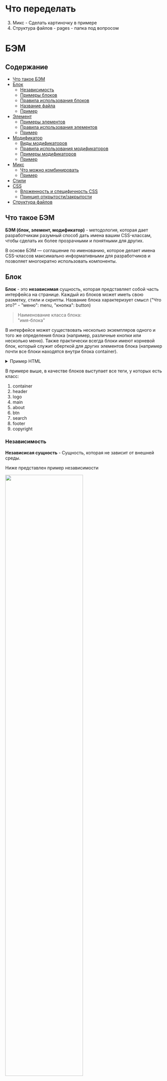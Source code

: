 # Что переделать
  3. Микс - Сделать картиночку в примере
  7. Структура файлов - pages - папка под вопросом

# БЭМ

## Содержание
- [Что такое БЭМ](#what-bem)
- [Блок](#block)
  - [Независимость](#independent)
  - [Примеры блоков](#block-examples)
  - [Правила использования блоков](#block-rules)
  - [Название файла](#block-file-name)
  - [Пример](#block-example)
- [Элемент](#element)
  - [Примеры элементов](#element-examples)
  - [Правила использования элементов](#element-rules)
  - [Пример](#element-example)
- [Модификатор](#modifier)
  - [Виды модификаторов](#modifier-kinds)
  - [Правила использования модификаторов](#modifier-rules)
  - [Примеры модификаторов](#modifier-examples)
  - [Пример](#modifier-example)
- [Микс](#mix)
  - [Что можно комбинировать](#mix-combine)
  - [Пример](#mix-example)
- [Стили](#styles)
- [CSS](#css)
  - [Вложенность и специфичность CSS](#css-specificity)
  - [Принцип открытости/закрытости](#css-open-close-principle)
- [Структура файлов](#file-structure)

## <a name="what-bem"></a>Что такое БЭМ

**БЭМ (блок, элемент, модификатор)** - методология, которая дает разработчикам разумный способ дать имена вашим CSS-классам,
чтобы сделать их более прозрачными и понятными для других.

В основе БЭМ — соглашение по именованию, которое делает имена CSS-классов максимально информативными для разработчиков и позволяет многократно использовать компоненты.

## <a name="block"></a>Блок

**Блок** - это **независимая** сущность, которая представляет собой часть интерфейса на странице.
Каждый из блоков может иметь свою разметку, стили и скрипты. Название блока характеризует смысл ("Что это?" - "меню": menu, "кнопка": button)

> Наименование класса блока:<br>"имя-блока"

В интерфейсе может существовать несколько экземпляров одного и того же определения блока (например, различные кнопки или несколько меню).
Также практически всегда блоки имеют корневой блок, который служит оберткой для других элементов блока (например почти все блоки находятся внутри блока container).

<details>
  <summary>
    Пример HTML
  </summary>

  ```html
  <div class="container">
    <header class="header">
      <img class="logo">
      <button class="btn"/>
    </header>

    <main class="main">
      <section clas="about">
        <button class="btn"/>
      </section>
      <section class="search">
      </section>
    </main>

    <footer class="footer">
      <small class="copyright">
      </small>
    </footer>
  </div>
  ```
</details>

В примере выше, в качестве блоков выступает все теги, у которых есть класс:
1. container
2. header
3. logo
4. main
5. about
6. btn
7. search
8. footer
9. copyright

### <a name="independent"></a>Независимость
**Независисая сущность** - Сущность, которая не зависит от внешней среды.

Ниже представлен пример независимости

<img src="./independent-example-1.png" style="width: 70%">

<details>
  <summary>
    Пример HTML
  </summary>

  ```html
  <div class="container">
    <header class="header">
      <h1 class="header__title">
        Example BEM
      </h1>
    </header>

    <main class="main">
      <section class="store">
        <div class="card">
          <div class="card__header">
            <h2 class="card__title">
              Card title 1
            </h2>
          </div>

          <div class="card__body">
            <p class="card__description">
              Lorem, ipsum dolor sit amet consectetur adipisicing elit. Omnis, rerum.
            </p>
          </div>
        </div>

        <div class="card">
          <div class="card__header">
            <h2 class="card__title">
              Card title 2
            </h2>
          </div>

          <div class="card__body">
            <p class="card__description">
              Eaque exercitationem illum unde molestias. Quo doloribus sint, quisquam dolore quos eos!
            </p>
          </div>
        </div>

        <div class="card">
          <div class="card__header">
            <h2 class="card__title">
              Card title 3
            </h2>
          </div>

          <div class="card__body">
            <p class="card__description">
              Beatae quibusdam officiis quam nisi omnis, sint ad quasi vero, neque voluptatem dolore
            </p>
          </div>
        </div>
      </section>

      <section class="articles">
        <div class="article">
          <h2 class="article__title">
            Article
          </h2>
          <p class="article__desc">
            Lorem ipsum dolor sit amet, consectetur adipisicing elit. Voluptatem eos accusantium, aspernatur animi.
          </p>
        </div>

        <div class="article">
          <h2 class="article__title">
            Article
          </h2>
          <p class="article__desc">
            Modi mollitia tempore error eos assumenda est ad eligendi illo dolores. Nihil error nesciunt sint, neque repellendus.
          </p>
        </div>
      </section>
    </main>

    <footer class="footer">
      <p class="footer__text">Footer</p>
    </footer>
  </div>
  ```
</details>

Так как блоки являются **независимыми**, мы можем менять их на странице местами, зная что мы ничего не сломаем

<img src="./independent-example-2.png" style="width: 70%">

<details>
  <summary>
    Пример HTML
  </summary>

  ```html
  <div class="container">
    <footer class="footer">
      <p class="footer__text">Footer</p>
    </footer>

    <main class="main">
      <section class="articles">
        <div class="article">
          <h2 class="article__title">
            Article
          </h2>
          <p class="article__desc">
            Lorem ipsum dolor sit amet, consectetur adipisicing elit. Voluptatem eos accusantium, aspernatur animi.
          </p>
        </div>

        <div class="card">
          <div class="card__header">
            <h2 class="card__title">
              Card title 1
            </h2>
          </div>

          <div class="card__body">
            <p class="card__description">
              Lorem, ipsum dolor sit amet consectetur adipisicing elit. Omnis, rerum.
            </p>
          </div>
        </div>
      </section>

      <section class="store">
        <div class="article">
          <h2 class="article__title">
            Article
          </h2>
          <p class="article__desc">
            Modi mollitia tempore error eos assumenda est ad eligendi illo dolores. Nihil error nesciunt sint, neque repellendus.
          </p>
        </div>

        <div class="card">
          <div class="card__header">
            <h2 class="card__title">
              Card title 3
            </h2>
          </div>

          <div class="card__body">
            <p class="card__description">
              Beatae quibusdam officiis quam nisi omnis, sint ad quasi vero, neque voluptatem dolore
            </p>
          </div>
        </div>
      </section>
    </main>

    <header class="header">
      <h1 class="header__title">
        Example BEM
      </h1>
    </header>
  </div>
  ```
</details>

Но для такого поведения на блоки введены [правила](#block-rules)

### <a name="block-examples"></a>Примеры блоков:
- Навигационное меню;
- Таблица;
- Форма;
- Кнопка;
- Список;
- Шапка страницы.

### <a name="block-rules"></a>Правила использования блоков
1. Блокам нельзя писать внешние размеры и позиционирование (margin, position)
2. Внутри одних блоков могут быть сколько угодно блоков

### <a name="block-file-name"></a>Название файла
Каждый блок должен находиться в отдельном файле.
Имя файла должно равняться названию блока.

<details open>
  <summary>
    Пример SCSS
  </summary>

  ```scss
  // Filename: _btn.scss
  .btn {
    $font-size: 0.5em;

    display: inline-block;
    width: $font-size;
    height: $font-size;
    background-color: antiquewhite;
    border-radius: 100%;

    &--highlighted {
      background-color: yellow;
    }
  }
  ```
</details>

### <a name="block-example"></a>Пример
Разберем шапку сайта.

<img src="./bem-block-example.png" style="width: 70%">

<br>

<details open>
  <summary>
    Пример HTML
  </summary>

  ```html
  <header class="header">
    <div class="header__inner">

      <div class="header__top">
        <nav class="menu">
          <ul class="menu__list">
            <li class="menu__item">
              <a class="menu__link" href="#">
                Tab 1
              </a>
            </li>
            <li class="menu__item">
              <a class="menu__link" href="#">
                Tab 2
              </a>
            </li>
            <li class="menu__item">
              <a class="menu__link" href="#">
                Tab 3
              </a>
            </li>
            <li class="menu__item">
              <a class="menu__link" href="#">
                Tab 4
              </a>
            </li>
          </ul>
        </nav>
      </div>

      <div class="header__bottom">
        <div class="logo">
          <img class="logo__img" src="#">
        </div>
        <div class="search">
          <form class="search__form">
            <input class="search__input" type="search">
          </form>
        </div>
        <div class="auth">
          <form class="auth__form">
            <input class="auth__input" type="text">
            <input class="auth__input" type="password">
            <button class="auth__btn">
              sign in
            </button>
          </form>
        </div>
      </div>

    </div>
  </header>
  ```
</details>

Здесь имеются 5 блоков:
- menu block;
- search block;
- auth block;
- logo block;
- head block.

Внутри head block мы можем двигать блоки как захотим. К примеру мы можем поменять блоки logo block и search block местами зная что внешний вид от этого не изменится в худшую сторону (из-за **независимости** блоков).

Каждый блок может состоять из **элементов**, которые являются составной частью блока и имеют с ним тесную связь.

---

## <a name="element"></a>Элемент
**Элемент** - часть блока, зависимая от него семантически и функционально. Название элемента, как и название блока, характеризует смысл («Что это?» — "пункт": item, "текст": text)

> Наименование класса элемента: отделяется двойным подчеркиванием.<br>"имя-блока__имя-элемента".

Элементы не могут существовать за пределами блока, к которому принадлежат. **У всех элементов должен быть родительский блок**.
<details open>
  <summary>
    Пример HTML
  </summary>

  ```html
  <!-- Хорошо -->
  <div class="about">
    <div class="about__inner">
      <div class="about__items"></div>
    </div>
  </div>

  <!-- Плохо: элемент НЕ находится внутри блока about -->
  <div class="about__header"></div>
  ```
</details>

### <a name="element-examples"></a>Примеры элементов:
- Навигационное меню (блок), содержащее пункты меню (элементы);
- Таблица (блок), содержащая ячейки и заголовки (элементы);
- Форма (блок), содержащая поля ввода (элементы).

### <a name="element-rules"></a>Правила использования элементов
1. Элемент без блока существовать не может;
2. Внутри элементов могут быть сколько угодно элементов;
3. Элемент — всегда часть блока, а не другого элемента. Это означает, что в названии элементов нельзя прописывать иерархию вида block__elem1__elem2.

<details open>
  <summary>
    Пример HTML
  </summary>

  ```html
  <div class="about">
    <div class="about__inner">
      <!-- Хорошо -->
      <div class="about__items"></div>

      <!-- Плохо: элемент элемента не бывает-->
      <div class="about__inner__items"></div>
    </div>
  </div>

  <!-- Плохо: Элемент about__footer находится за пределами своего блока about -->
  <div class="about__footer"></div>
  ```
</details>

### <a name="element-example"></a>Пример
Разберем блок menu block из [примера блока](#header-example).

<img src="./bem-element-example.png" style="width: 70%">

<br>
<details open>
  <summary>
    Пример HTML
  </summary>

  ```html
  <nav class="menu">
    <ul class="menu__list">
      <li class="menu__item">
        <a class="menu__link" href="#">
          Tab 1
        </a>
      </li>
      <li class="menu__item">
        <a class="menu__link" href="#">
          Tab 2
        </a>
      </li>
      <li class="menu__item">
        <a class="menu__link" href="#">
          Tab 3
        </a>
      </li>
      <li class="menu__item">
        <a class="menu__link" href="#">
          Tab 4
        </a>
      </li>
    </ul>
  </nav>
  ```
</details>

Здесь имеются 4 элемента

Вкладки (Tab 1, Tab 2, Tab 3, Tab 4) принадлежат menu block и не могут использоваться вне блока!

---

## <a name="modifier"></a> Модификатор
**Модификатор** - сущность, которая определяет внешний вид, состояние и поведение. Модификатор может задаваться как блоку, так и элементу. Название характеризует блок/объект "Какой размер?", "Какая тема?", "Какой статус?"

> Класс модификатора: отделяют от имени блока или элемента двойным дефисом (--)<br>"имя-блока--значение-модификатора" ИЛИ<br>"имя-блока__имя-элемента--значение-модификатора" ИЛИ<br>"имя-блока__имя-элемента--имя-модификатора--значение-модификатора" [хзхз].

Для одного элемента/блока допускается использование нескольких модификаторов, если они представляют разные свойства. **Модификатор нельзя использовать самостоятельно**.

<details open>
  <summary>
    Пример HTML
  </summary>

  ```html
  <!-- Хорошо -->
  <button class="button button--primary button--inactive">
  </button>
  <div class="card card--theme-transparent">
    <div class="card__header"></div>
    <div class="card__content"></div>
  </div>

  <!-- Плохо: модификатор используется без блока -->
  <div class="form--primary">
    <div class="form__group">
      <input class="form__input">
    </div>
  </div>
  ```
</details>

### <a name="modifier-kinds"></a>Виды модификаторов
1. Логические - Применяют, когда факт наличия модификатора важнее, чем его значение (visible: true или false, active, disabled и т.д.);
2. Ключ-значение - Используют в тех случаях, когда значение модификатора важно (size: large, medium, small, theme: winter, dark, light).

<details open>
  <summary>
    Пример HTML
  </summary>

  ```html
  <!-- Пример: модификатор логический -->
  <button class="btn btn--inactive"></button>
  <button class="btn btn--lg"></button>

  <!-- Пример: модификатор ключ-значение -->
  <div class="card card--theme-dark"></div>
  <a class="icon icon--pdf"></a>
  ```
</details>

### <a name="modifier-rules"></a>Правила использования модификаторов
- Блоку или элементу нельзя одновременно присвоить разные значения модификатора;
- Модификатор одной БЭМ-сущности нельзя использовать вместе с другой;
- Модификатор нельзя использовать самостоятельно.

<details open>
  <summary>
    Пример HTML
  </summary>

  ```html
  <!-- Хорошо -->
  <div class="card card--theme-transparent">
    <div class="card__header"></div>
    <div class="card__content"></div>
  </div>

  <!-- Плохо: используются два значения модификатора theme -->
  <div class="card card--theme-transparent card--theme-dark">
    <div class="card__header"></div>
    <div class="card__content"></div>
  </div>

  <!-- Хорошо -->
  <div class="article form form--theme-black">
  </div>

  <!-- Плохо: модификатор блока form используется вместе с другим блоком article -->
  <div class="article form--theme-black">
  </div>


  <!-- Хорошо -->
  <button class="button button--primary button--active">...</button>

  <!-- Плохо: модификаторы используются без блока -->
  <button class="button--primary button--active">...</button>
  ```

</details>

### <a name="modifier-examples"></a>Примеры модификаторов
- Навигационное меню (блок), содержащее пункты меню (элементы), один из пунктов меню активен (модификатор);
- Кнопки (блок), которых может быть несколько видов (модификаторы);
- Текст состояния (блок), у которого может быть несколько цветов (модификаторы).

### <a name="modifier-example"></a>Пример
Разберем блок menu block из [примера блока](#header-example). Он находится в шапке (сверху) и в подвале (снизу) страницы.

<img src="./bem-modifier-example.png" style="width: 70%">

<br>
<details open>
  <summary>Пример HTML</summary>

  ```html
  <!-- Верхнее menu-block -->
  <nav class="menu">
    <ul class="menu__list">
      <li class="menu__item">
        <a class="menu__link" href="#">
          Tab 1
        </a>
      </li>
      <li class="menu__item">
        <a class="menu__link" href="#">
          Tab 2
        </a>
      </li>
      <li class="menu__item">
        <a class="menu__link" href="#">
          Tab 3
        </a>
      </li>
      <li class="menu__item">
        <a class="menu__link" href="#">
          Tab 4
        </a>
      </li>
    </ul>
  </nav>

  <!-- Нижнее menu-block -->
  <nav class="menu menu--theme-round">
    <ul class="menu__list">
      <li class="menu__item">
        <a class="menu__link" href="#">
          Tab 1
        </a>
      </li>
      <li class="menu__item">
        <a class="menu__link" href="#">
          Tab 2
        </a>
      </li>
      <li class="menu__item">
        <a class="menu__link" href="#">
          Tab 3
        </a>
      </li>
      <li class="menu__item">
        <a class="menu__link" href="#">
          Tab 4
        </a>
      </li>
    </ul>
  </nav>
  ```
</details>

Внешний вид верхнего и нижнего меню заметно отличается.
По HTML нижнее и верхнее меню отличаются только тем, что у нижнего в блоке добавился класс "menu--theme-round"

## <a name="#mix"></a>Микс
**Микс** - способ комбинирования разных БЭМ-сущностей для одного DOM-узла.

> **БЭМ-сущности** - блоки, элементы и модификаторы.

Позволяют:
1. Совмещать поведение и стили нескольких сущностей без дублирования кода;
2. Одинаково форматировать разные HTML-элементы.

<details open>
  <summary>
    Пример HTML
  </summary>

  ```html
  <nav class="nav">
    <!-- Совмещение блока logo и элемента nav__logo = микс -->
    <img src="logo.png" class="logo nav__logo">
    <h1>My webpage</h1>

    <ul class="menu">
      <li class="menu__link">Link 1</li>
      <li class="menu__link">Link 2</li>
      <li class="menu__link">Link 3</li>
    </ul>
  </nav>
  ```
</details>

### <a name="mix-combine"></a>Что можно комбинировать
Комбинировать можно все БЭМ-сущности:
1. Блок с блоком
2. Блок с элементом
3. Элемент с элементом

### <a name="mix-example"></a>Пример
Блоки могут отличаться не только визуально, но и семантически. Например, форма поиска, форма регистрации и форма заказа тортов — это все формы. В верстке они реализованы с помощью блока «форма», но общих стилей не имеют. Такие различия невозможно устранить с помощью модификатора. Вы можете определить общие стили для таких блоков, но не сможете повторно использовать код.

<details open>
  <summary>
    Пример SCSS
  </summary>

  ```sass
  .cake,
  .search,
  .register {
    ...
  }
  ```
</details>

Вы можете использовать микс для создания семантически разных блоков одной и той же формы. Селектор класса .form описывает все стили, которые можно применить к любой форме (cake, search или register):

<details open>
  <summary>
    Пример SCSS
  </summary>

  ```scss
  .form {
    ...
  }
  ```
</details>

Теперь из универсальной формы можно сделать форму поиска.

<details open>
  <summary>
    Пример HTML
  </summary>

  ```html
  <form class="form search" action="/">
    <input class="form__search" name="s">
    <input class="form__submit" type="submit">
  </form>
  ```
</details>

## <a name="css"></a>CSS

### <a name="css-specificity"></a>Вложенность и специфичность CSS
> [!IMPORTANT]
> Это не касается всего, что находится в папке base (базовых стилей, вендоров и хелперов)

Одно из основных правил методологии BEM - использовать **ТОЛЬКО** селекторы классов.
```scss
.btn {
  ...
}
```
Поэтому мы **НЕ** используем.
1. Идентификаторы
```scss
#example {
  ...
}
```
2. Cелекторы тегов
```scss
button.button {
  ...
}

// ИЛИ

div {
  ...
}
```
3. Универсальный селектор
```scss
* {
  ...
}
```
4. Комбинированные селекторы
```scss
.btn.btn--active {
  ...
}
```
5. Селекторы атрибутов
```scss
input[type=submit] {
  ...
}
```

Почему мы их не используем? Ответ: из-за увеличения специфичности и связности

Использовать вложенные селекторы можно, но важно соблюдать принцип инкапсуляции: правила одного блока не должны влиять на внутренний мир другого блока.

Блок влияет только на свои элементы и не может воздействовать на элементы другого блока или на сам блок.

<details open>
  <summary>
    Пример SCSS
  </summary>

  ```scss
  <!-- Хорошо -->
  .list {
    ...

    &__item {
      ...
    }
  }

  .link {
    ...
  }

  // Плохо: Блок list влияет на поведение блока link
  .list {
    ...

    &__item {
      ...

      .link {
        ...
      }
    }
  }


  .btn {
    ...

    &__icon {
      ...
    }
  }

  .list {
    ...

    &__item {
      ...

      // Плохо: Блок list влияет на поведение элемента блока btn
      .btn__icon {
        ...
      }
    }
  }
  ```
</details>

Вложенность уместна, если необходимо изменить стили элементов в зависимости от модификатора (например, состояния блока или заданной темы):

<details open>
  <summary>
    Пример SCSS
  </summary>

  ```scss
  .card--dark-theme {
    ...

    .card__header {
      ...
    }

    .card__content {
      ...
    }
  }
  ```
</details>


При правильном использовании любые селекторы, написанные в формате BEM, должны иметь одинаковую оценку специфичности (0,1,0)

> [!NOTE]
> Более подробно со специфичностью в CSS можно ознакомиться [здесь](https://doka.guide/css/specificity/) (Ссылку потом поменяю)

<details open>
  <summary>
    Пример SCSS
  </summary>

  ```scss
  // Хорошо
  .nav {
    ...

    &__list {
      ...
    }

    &__item {
      ...
    }

    &__link {
      ...

      &--active {
        ...
      }
    }
  }

  // Плохо: используются вложенные селекторы
  .nav {
    ...

    .nav__list {
      ...

      .nav__item {
        ...

        .nav__link {
          ...

          .nav--active {
            ...
          }
        }
      }
    }
  }
  ```
</details>

> [!IMPORTANT]
> Использовать псевдоклассы и псевдоэлементы можно и они не влияют на вложенность!

### <a name="css-open-close-principle"></a>Принцип открытости/закрытости
Любой HTML-элемент страницы должен быть открыт для модификации, но закрыт для изменения. Разрабатывать новые CSS-реализации следует так, чтобы не пришлось менять уже существующие.

Предположим, что появилась необходимость изменить размер одной из кнопок. Следуя принципу открытости/закрытости, модифицируем кнопку.

HTML-реализация:

```html
<button class="button">...</button>
<button class="button button--size-s">...</button>
```
CSS-реализация:

```scss
.button {
  font-family: Arial, sans-serif;
  text-align: center;
  font-size: 11px;
  line-height: 20px;

  &--size-s {
    font-size: 13px;
    line-height: 24px;
  }
}
```

## <a name="file-structure"></a>Структура файлов
Файловая структура стилей следующая:
  1. commons - папка с общими стилями, которые будут использовать точки входа
  2. main - папка со стилями, точка входа которой является main
  3. ... - папка со стилями, точка входа которой является (pdf, manage и т.д)

<details open>
  <summary>
    Пример файловой структуры с точкой входа main
  </summary>

  ```text
  main/
  |
  |- abstracts/
  |
  |- base/
  |
  |- components/
  |
  |- pages/
  |
  |- vendors/
  |
  |- vendors-redefine/
  |
  |- application.sass
  ```
</details>

Структура внутри этих папок:
  1. abstracts - собраны все инструменты и помощники Sass, используемые в проекте.
    Каждые глобальные переменные, функции, миксины и плейсхолдеры должны быть помещены сюда.
    Правила:
      1. Она не должна выдавать ни одной строки CSS при самостоятельной компиляции. Это не что иное, как помощники Sass.

<details open>
  <summary>
    Пример папки abstracts
  </summary>

  ```text
  abstracts/
  |
  |- _variables.sass
  |- _mixins.sass
  |- _placeholders.sass
  |- _functions.sass
  ```
</details>

  2. base - используется для определения стилей, которые распределяются по всему приложению (базовые стили, шрифты, хелперы и т.д)

<details open>
  <summary>
    Пример папки base
  </summary>

  ```text
  base/
  |
  |- _base.sass
  |- _fonts.sass
  |- _helpers.sass
  ```
</details>

  3. components - здесь хранятся многократно используемые компоненты (btn, form, header, footer)

<details open>
  <summary>
    Пример папки components
  </summary>

  ```text
  components/
  |
  |- _button.sass
  |- _input.sass
  |- _modal.sass
  |- _header.sass
  ```
</details>

  4. pages - содержит стили для конкретных страниц (event-show, report-index и т.д)

<details open>
  <summary>
    Пример папки pages
  </summary>

  ```text
  pages/
  |
  |- event/
  |   |- _event-index.sass
  |   |- _event-show.sass
  |   |- _event-edit.sass
  |- report/
  |   |- _event-edit.sass
  |   |- _event-show.sass
  ```
</details>

  5. vendors - папка со сторонними/внешними фреймворками и библиотеками (normalize, tusur_header_addons, bootstrap, jqueryUI)
    Правила:
      1. Все инструменты сторонних производителей (фреймворки, библиотеки, помощники) должны быть разделены по папкам

<details open>
  <summary>
    Пример папки vendors
  </summary>

  ```text
  vendors/
  |
  |- bourbon/
  |- fontawesome/
  |- neat/
  |- normalize/
  ```
</details>

  6. vendors-redefine - используется для переопределения стилей сторонних библиотек
    Например, vendors-redefine/_bootstrap.scss - это файл, содержащий все правила CSS, предназначенные для повторного объявления некоторых CSS Bootstrap по умолчанию. Это сделано для того, чтобы избежать редактирования самих файлов поставщиков, что, как правило, не является хорошей идеей

<details open>
  <summary>
    Пример папки vendors-redefine
  </summary>

  ```text
  vendors-redefine/
  |
  |- _bootstrap.sass
  |- _jquery-ui.sass
  ```
</details>

  7. application.sass - для импорта всех наших стилей из других папок.

Ниже представлен пример файловой структуры

<details open>
  <summary>
    Пример файловой структуры с папками main и commons
  </summary>

  ```text
  commons/
  |
  |- abstracts
  |   |- _variables.sass
  |   |- _mixins.sass
  |- base
  |   |- _base.sass
  |   |- _fonts.sass

  main/
  |
  |- abstracts/
  |	|- _fonts.sass
  |	|- _mixins.sass
  |	|- _variables.sass
  |
  |- components/
  |	|- _button.sass
  |	|- _input.sass
  |	|- _modal.sass
  | |- _header.sass
  |
  |- pages/
  | |- event/
  |     |- _event-index.sass
  |     |- _event-show.sass
  |     |- _event-edit.sass
  | |- report/
  |     |- _event-edit.sass
  |     |- _event-show.sass
  |
  |- vendors/
  |	|- bourbon/
  |	|- fontawesome/
  |	|- neat/
  |	|- normalize/
  |
  |- vendors-redefine/
  | |- bootstrap/
  |     |- bootstrap.sass
  |
  |- application.sass
  ```
</details>

<details open>
  <summary>
    Пример application.sass папки main
  </summary>

  ```scss
  // Commons
  @import '../commons/application'

  // Abstracts
  @import './abstracts/variables'
  @import './abstracts/mixins'
  @import './abstracts/placeholders'
  @import './abstracts/functions'

  // Vendors
  @import './vendors/tusur_header_addons/tusur_header_addons'
  @import './vendors/normalize/normalize'
  @import './vendors/bootstrap/bootstrap'

  // Vendors-redefine
  @import './vendors-redefine/bootstrap/bootstrap'

  // Theme
  @import './themes/dark'
  @import './themes/christmas'

  // Components
  @import './components/btn'
  @import './components/card'
  @import './components/collapse'
  @import './components/form'
  @import './components/header'

  // Layouts
  @import './layouts/event/edit'
  @import './layouts/event/index'
  @import './layouts/event/show'
  @import './layouts/report/index'
  ```
</details>

# Для себя

## Ссылки [Доволен?!]
1. https://nicothin.pro/idiomatic-pre-CSS/#bem-elem - максимально короткое объяснение БЭМа
2. https://github.com/yoksel/common-words <br> https://github.com/nicothin/idiomatic-pre-CSS/blob/gh-pages/words_and_abbreviations.md - если сложно придумать название для класса


4. https://gist.github.com/radist2s/0b74fb70d3cf4cc4a9baaf72921f2d41
5. https://openclassrooms.com/en/courses/5625786-produce-maintainable-css-with-sass/6009176-use-bem-selectors-with-sass
6. https://gist.github.com/zoxon/6e32de9f0e43910a79df